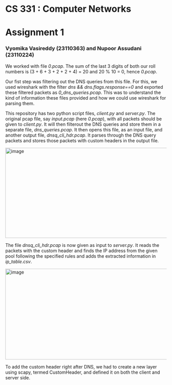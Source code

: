 # CS 331 : Computer Networks
# Assignment 1
### Vyomika Vasireddy (23110363) and Nupoor Assudani (23110224)

We worked with file _0.pcap_. The sum of the last 3 digits of both our roll numbers is (3 + 6 + 3 + 2 + 2 + 4) = 20 and 20 % 10 = 0, hence _0.pcap_.

Our fist step was filtering out the DNS queries from this file. For this, we used wireshark with the filter _dns && dns.flags.response==0_ and exported these filtered packets as _0_dns_queries.pcap_. This was to understand the kind of information these files provided and how we could use wireshark for parsing them.

This repository has two python script files, _client.py_ and _server.py_. The original pcap file, say _input.pcap_ (here _0.pcap_), with all packets should be given to _client.py_. It will then filterout the DNS queries and store them in a separate file, _dns_queries.pcap_. It then opens this file, as an input file, and another output file, _dnsq_cli_hdr.pcap_. It parses through the DNS query packets and stores those packets with custom headers in the output file.

<img width="777" height="281" alt="image" src="https://github.com/user-attachments/assets/0b763a2c-d77d-4cc2-bf8b-84f88d973707" />

The file _dnsq_cli_hdr.pcap_ is now given as input to _server.py_. It reads the packets with the custom header and finds the IP address from the given pool following the specified rules and adds the extracted information in _ip_table.csv_.

<img width="1068" height="283" alt="image" src="https://github.com/user-attachments/assets/8885f464-2f56-44e4-8f7b-28f75ef56f77" />

To add the custom header right after DNS, we had to create a new layer using scapy, termed CustomHeader, and defined it on both the client and server side.
